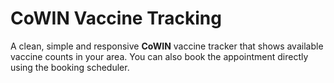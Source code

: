 # CoWIN Vaccine Tracking
A clean, simple and responsive **CoWIN** vaccine tracker that shows available vaccine counts in your area. You can also book the appointment directly using the booking scheduler.
